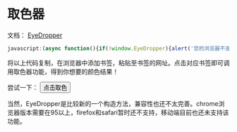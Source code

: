 # 取色器

文档： [EyeDropper](https://developer.mozilla.org/zh-CN/docs/Web/API/EyeDropper)
```js
javascript:(async function(){if(!window.EyeDropper){alert('您的浏览器不支持 EyeDropper API');return;};let a = new EyeDropper();const result = await a.open();alert('取色结果:' + result.sRGBHex)})();
```

将以上代码复制，在浏览器中添加书签，粘贴至书签的网址。点击对应书签即可调用取色器功能，得到你想要的颜色结果！

尝试一下：
<button onclick="(async function(){if(!window.EyeDropper){alert('您的浏览器不支持 EyeDropper API');return;};let a = new EyeDropper();const result = await a.open();alert('取色结果: ' + result.sRGBHex)})();">点击取色</button>


当然，EyeDropper是比较新的一个构造方法，兼容性也还不太完善。chrome浏览器版本需要在95以上，firefox和safari暂时还不支持，移动端目前也还未支持该功能。